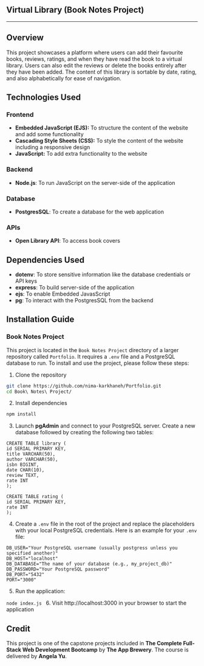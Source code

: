 ## Virtual Library (Book Notes Project)
***
## Overview
This project showcases a platform where users can add their favourite books, reviews, ratings, and when they have read the book to a virtual library. Users can also edit the reviews or delete the books entirely after they have been added. The content of this library is sortable by date, rating, and also alphabetically for ease of navigation.
## Technologies Used
### Frontend
* **Embedded JavaScript (EJS):** To structure the content of the website and add some functionality
* **Cascading Style Sheets (CSS):** To style the content of the website including a responsive design
* **JavaScript:** To add extra functionality to the website
### Backend
* **Node.js**: To run JavaScript on the server-side of the application
### Database
* **PostgresSQL**: To create a database for the web application
### APIs
* **Open Library API**: To access book covers
## Dependencies Used
* **dotenv**: To store sensitive information like the database credentials or API keys
* **express**: To build server-side of the application
* **ejs**: To enable Embedded JavasScript
* **pg**: To interact with the PostgresSQL from the backend
## Installation Guide
### Book Notes Project
This project is located in the `Book Notes Project` directory of a larger repository called `Portfolio`. It requires a `.env` file and a PostgreSQL database to run.
To install and use the project, please follow these steps:
1. Clone the repository  
```bash
git clone https://github.com/nima-karkhaneh/Portfolio.git
cd Book\ Notes\ Project/

```
2. Install dependencies
```bash
npm install
```
3. Launch **pgAdmin** and connect to your PostgreSQL server. Create a new database followed by creating the following two tables:
```
CREATE TABLE library (
id SERIAL PRIMARY KEY,
title VARCHAR(50),
author VARCHAR(50),
isbn BIGINT,
date CHAR(10),
review TEXT,
rate INT
);

CREATE TABLE rating (
id SERIAL PRIMARY KEY,
rate INT
);

```
4. Create a `.env` file in the root of the project and replace the placeholders with your local PostgreSQL credentials. Here is an example for your `.env` file:
```
DB_USER="Your PostgreSQL username (usually postgress unless you specified another)"
DB_HOST="localhost"
DB_DATABASE="The name of your database (e.g., my_project_db)"
DB_PASSWORD="Your PostgreSQL password"
DB_PORT="5432"
PORT="3000"

```
5. Run the application:  

`node index.js `
6. Visit http://localhost:3000 in your browser to start the application
## Credit
This project is one of the capstone projects included in **The Complete Full-Stack Web Development Bootcamp** by **The App Brewery**. The course is delivered by **Angela Yu**.

